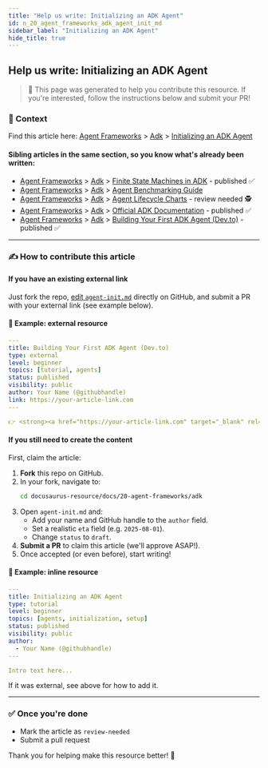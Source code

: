```yaml
---
title: "Help us write: Initializing an ADK Agent"
id: n_20_agent_frameworks_adk_agent_init_md
sidebar_label: "Initializing an ADK Agent"
hide_title: true
---
```


## Help us write: Initializing an ADK Agent

> 📄 This page was generated to help you contribute this resource. If you're interested, follow the instructions below and submit your PR!

### 🧩 Context

Find this article here: <a href="/docs/agent-frameworks" target="_blank" rel="noopener noreferrer">Agent Frameworks</a> > <a href="/docs/agent-frameworks/adk" target="_blank" rel="noopener noreferrer">Adk</a> > <a href="/docs/agent-frameworks/adk/agent-init" target="_blank" rel="noopener noreferrer">Initializing an ADK Agent</a>

#### Sibling articles in the same section, so you know what's already been written:
- <a href="/docs/agent-frameworks" target="_blank" rel="noopener noreferrer">Agent Frameworks</a> > <a href="/docs/agent-frameworks/adk" target="_blank" rel="noopener noreferrer">Adk</a> > <a href="/docs/agent-frameworks/adk/adk-fsm-overview" target="_blank" rel="noopener noreferrer">Finite State Machines in ADK</a> - published ✅
- <a href="/docs/agent-frameworks" target="_blank" rel="noopener noreferrer">Agent Frameworks</a> > <a href="/docs/agent-frameworks/adk" target="_blank" rel="noopener noreferrer">Adk</a> > <a href="/docs/agent-frameworks/adk/agent-benchmarking" target="_blank" rel="noopener noreferrer">Agent Benchmarking Guide</a>
- <a href="/docs/agent-frameworks" target="_blank" rel="noopener noreferrer">Agent Frameworks</a> > <a href="/docs/agent-frameworks/adk" target="_blank" rel="noopener noreferrer">Adk</a> > <a href="/docs/agent-frameworks/adk/agent-charts" target="_blank" rel="noopener noreferrer">Agent Lifecycle Charts</a> - review needed 🕵️
- <a href="/docs/agent-frameworks" target="_blank" rel="noopener noreferrer">Agent Frameworks</a> > <a href="/docs/agent-frameworks/adk" target="_blank" rel="noopener noreferrer">Adk</a> > <a href="/docs/agent-frameworks/adk/external-link-agent-sdk" target="_blank" rel="noopener noreferrer">Official ADK Documentation</a> - published ✅
- <a href="/docs/agent-frameworks" target="_blank" rel="noopener noreferrer">Agent Frameworks</a> > <a href="/docs/agent-frameworks/adk" target="_blank" rel="noopener noreferrer">Adk</a> > <a href="/docs/agent-frameworks/adk/external-tutorial-dev-to" target="_blank" rel="noopener noreferrer">Building Your First ADK Agent (Dev.to)</a> - published ✅

---

### ✍️ How to contribute this article

#### If you have an existing external link
Just fork the repo, [edit `agent-init.md`](https://github.com/YOUR_ORG/YOUR_REPO/edit/main/docs/20-agent-frameworks/adk/agent-init.md) directly on GitHub, and submit a PR with your external link (see example below).

#### 🔁 Example: external resource
```yaml
---
title: Building Your First ADK Agent (Dev.to)
type: external
level: beginner
topics: [tutorial, agents]
status: published
visibility: public
author: Your Name (@githubhandle)
link: https://your-article-link.com
---

👉 <strong><a href="https://your-article-link.com" target="_blank" rel="noopener noreferrer">Read the full tutorial</a></strong>
```

#### If you still need to create the content
First, claim the article:
1. **Fork** this repo on GitHub.
2. In your fork, navigate to:
   ```bash
   cd docusaurus-resource/docs/20-agent-frameworks/adk
   ```
3. Open `agent-init.md` and:
   - Add your name and GitHub handle to the `author` field.
   - Set a realistic `eta` field (e.g. `2025-08-01`).
   - Change `status` to `draft`.
4. **Submit a PR** to claim this article (we'll approve ASAP!).
5. Once accepted (or even before), start writing!

#### 🧠 Example: inline resource
```yaml
---
title: Initializing an ADK Agent
type: tutorial
level: beginner
topics: [agents, initialization, setup]
status: published
visibility: public
author:
  - Your Name (@githubhandle)
---

Intro text here...
```

If it was external, see above for how to add it.

---

### ✅ Once you're done
- Mark the article as `review-needed`
- Submit a pull request

Thank you for helping make this resource better! 💚 